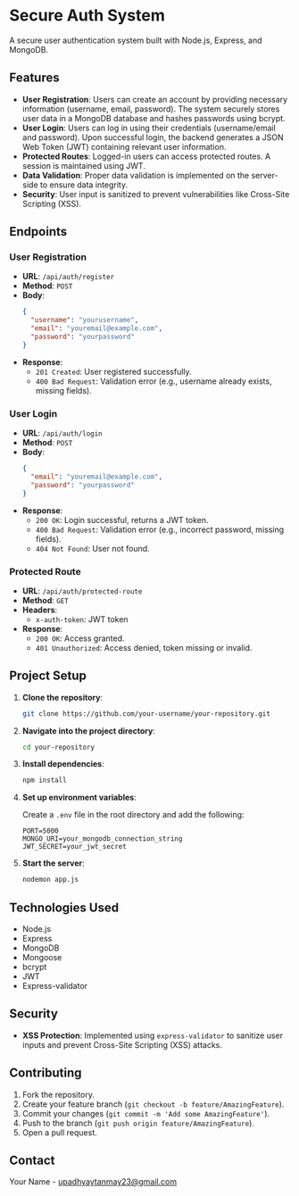 # Secure Auth System

A secure user authentication system built with Node.js, Express, and MongoDB.

## Features

- **User Registration**: Users can create an account by providing necessary information (username, email, password). The system securely stores user data in a MongoDB database and hashes passwords using bcrypt.
- **User Login**: Users can log in using their credentials (username/email and password). Upon successful login, the backend generates a JSON Web Token (JWT) containing relevant user information.
- **Protected Routes**: Logged-in users can access protected routes. A session is maintained using JWT.
- **Data Validation**: Proper data validation is implemented on the server-side to ensure data integrity.
- **Security**: User input is sanitized to prevent vulnerabilities like Cross-Site Scripting (XSS).

## Endpoints

### User Registration

- **URL**: `/api/auth/register`
- **Method**: `POST`
- **Body**:
  ```json
  {
    "username": "yourusername",
    "email": "youremail@example.com",
    "password": "yourpassword"
  }
  ```
- **Response**:
  - `201 Created`: User registered successfully.
  - `400 Bad Request`: Validation error (e.g., username already exists, missing fields).

### User Login

- **URL**: `/api/auth/login`
- **Method**: `POST`
- **Body**:
  ```json
  {
    "email": "youremail@example.com",
    "password": "yourpassword"
  }
  ```
- **Response**:
  - `200 OK`: Login successful, returns a JWT token.
  - `400 Bad Request`: Validation error (e.g., incorrect password, missing fields).
  - `404 Not Found`: User not found.

### Protected Route

- **URL**: `/api/auth/protected-route`
- **Method**: `GET`
- **Headers**:
  - `x-auth-token`: JWT token
- **Response**:
  - `200 OK`: Access granted.
  - `401 Unauthorized`: Access denied, token missing or invalid.

## Project Setup

1. **Clone the repository**:
    ```bash
    git clone https://github.com/your-username/your-repository.git
    ```

2. **Navigate into the project directory**:
    ```bash
    cd your-repository
    ```

3. **Install dependencies**:
    ```bash
    npm install
    ```

4. **Set up environment variables**:

   Create a `.env` file in the root directory and add the following:
    ```plaintext
    PORT=5000
    MONGO_URI=your_mongodb_connection_string
    JWT_SECRET=your_jwt_secret
    ```

5. **Start the server**:
    ```bash
    nodemon app.js
    ```

## Technologies Used

- Node.js
- Express
- MongoDB
- Mongoose
- bcrypt
- JWT
- Express-validator

## Security

- **XSS Protection**: Implemented using `express-validator` to sanitize user inputs and prevent Cross-Site Scripting (XSS) attacks.

## Contributing

1. Fork the repository.
2. Create your feature branch (`git checkout -b feature/AmazingFeature`).
3. Commit your changes (`git commit -m 'Add some AmazingFeature'`).
4. Push to the branch (`git push origin feature/AmazingFeature`).
5. Open a pull request.

## Contact

Your Name - [upadhyaytanmay23@gmail.com](mailto:upadhyaytanmay23@gmail.com)

